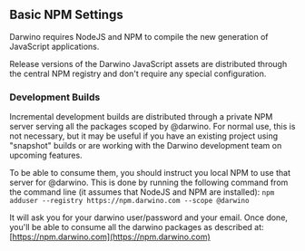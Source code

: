 Basic NPM Settings
-----------------

Darwino requires NodeJS and NPM to compile the new generation of JavaScript applications.

Release versions of the Darwino JavaScript assets are distributed through the central NPM registry and don't require any special configuration.

### Development Builds

Incremental development builds are distributed through a private NPM server serving all the packages scoped by @darwino. For normal use, this is not necessary, but it may be useful if you have an existing project using "snapshot" builds or are working with the Darwino development team on upcoming features.

To be able to consume them, you should instruct you local NPM to use that server for @darwino. This is done by running the following command from the command line (it assumes that NodeJS and NPM are installed):
`npm adduser --registry https://npm.darwino.com --scope @darwino`

It will ask you for your darwino user/password and your email. Once done, you'll be able to consume all the darwino packages as described at: [https://npm.darwino.com](https://npm.darwino.com)
